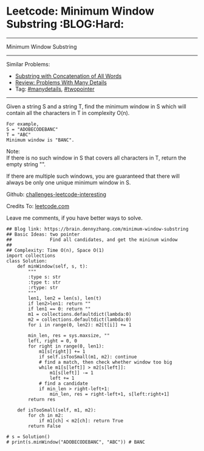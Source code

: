 # Leetcode: Minimum Window Substring     :BLOG:Hard:


---

Minimum Window Substring  

---

Similar Problems:  
-   [Substring with Concatenation of All Words](https://brain.dennyzhang.com/substring-with-concatenation-of-all-words)
-   [Review: Problems With Many Details](https://brain.dennyzhang.com/review-manydetails)
-   Tag: [#manydetails](https://brain.dennyzhang.com/tag/manydetails), [#twopointer](https://brain.dennyzhang.comy/tag/twopointer)

---

Given a string S and a string T, find the minimum window in S which will contain all the characters in T in complexity O(n).  

    For example,
    S = "ADOBECODEBANC"
    T = "ABC"
    Minimum window is "BANC".

Note:  
If there is no such window in S that covers all characters in T, return the empty string "".  

If there are multiple such windows, you are guaranteed that there will always be only one unique minimum window in S.  

Github: [challenges-leetcode-interesting](https://github.com/DennyZhang/challenges-leetcode-interesting/tree/master/minimum-window-substring)  

Credits To: [leetcode.com](https://leetcode.com/problems/minimum-window-substring/description/)  

Leave me comments, if you have better ways to solve.  

    ## Blog link: https://brain.dennyzhang.com/minimum-window-substring
    ## Basic Ideas: two pointer
    ##              Find all candidates, and get the mininum window
    ##
    ## Complexity: Time O(n), Space O(1)
    import collections
    class Solution:
        def minWindow(self, s, t):
            """
            :type s: str
            :type t: str
            :rtype: str
            """
            len1, len2 = len(s), len(t)
            if len2>len1: return ""
            if len1 == 0: return ""
            m1 = collections.defaultdict(lambda:0)
            m2 = collections.defaultdict(lambda:0)
            for i in range(0, len2): m2[t[i]] += 1
    
            min_len, res = sys.maxsize, ""
            left, right = 0, 0
            for right in range(0, len1):
                m1[s[right]] += 1
                if self.isTooSmall(m1, m2): continue
                # find a match, then check whether window too big
                while m1[s[left]] > m2[s[left]]:
                    m1[s[left]] -= 1
                    left += 1
                # find a candidate
                if min_len > right-left+1:
                    min_len, res = right-left+1, s[left:right+1]
            return res
    
        def isTooSmall(self, m1, m2):
            for ch in m2:
                if m1[ch] < m2[ch]: return True
            return False
    
    # s = Solution()
    # print(s.minWindow("ADOBECODEBANC", "ABC")) # BANC